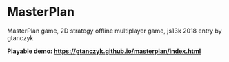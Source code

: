 # MasterPlan
MasterPlan game, 2D strategy offline multiplayer game, js13k 2018 entry by gtanczyk

**Playable demo: https://gtanczyk.github.io/masterplan/index.html**
